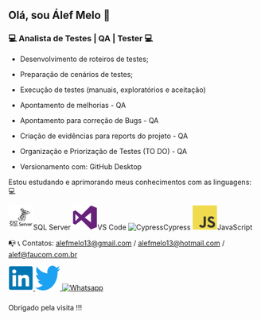 ## Olá, sou Álef Melo 👋

### :computer: Analista de Testes | QA | Tester :computer: 

- Desenvolvimento de roteiros de testes;
- Preparação de cenários de testes;
- Execução de testes (manuais, exploratórios e aceitação)

- Apontamento de melhorias - QA
- Apontamento para correção de Bugs - QA
- Criação de evidências para reports do projeto - QA
- Organização e Priorização de Testes (TO DO) - QA

- Versionamento com: GitHub Desktop 

Estou estudando e aprimorando meus conhecimentos com as linguagens: :computer:

<img aling= center alt= "SQL" height= "50" width= "50" src= "https://raw.githubusercontent.com/devicons/devicon/master/icons/microsoftsqlserver/microsoftsqlserver-plain-wordmark.svg">SQL Server</img>
<img aling= center alt= "VSCode" height= "50" width= "50" src= "https://raw.githubusercontent.com/devicons/devicon/master/icons/visualstudio/visualstudio-plain.svg">VS Code</img>
<img aling= center alt= "Cypress" height= "50" width= "50" src= "https://www.cypress.io/static/33498b5f95008093f5f94467c61d20ab/59c46/cypress-logo.webp">Cypress</img>
<img aling= center alt= "JS" height= "50" width= "50" src= "https://raw.githubusercontent.com/devicons/devicon/master/icons/javascript/javascript-original.svg">JavaScript</img>


:mailbox_with_no_mail: :telephone_receiver:   Contatos: 
alefmelo13@gmail.com / alefmelo13@hotmail.com / alef@faucom.com.br




<a href = "https://www.linkedin.com/in/álef-melo-1a5321131/" target = "_blank">
<img aling= center alt= "Álef Melo" height= "50" width= "50" src= "https://raw.githubusercontent.com/devicons/devicon/master/icons/linkedin/linkedin-original.svg">
</a>

<a href = "https://twitter.com/alefmelo13" target = "_blank">
<img aling= center alt= "@alefmelo13" height= "50" width= "50" src= "https://raw.githubusercontent.com/devicons/devicon/master/icons/twitter/twitter-original.svg">
</a>



<a href = "https://wa.me/qr/WZK4DAIKFKM7L1" target = "_blank">
<img aling= center alt= "Whatsapp" height= "52" width= "52" src= "https://i.pinimg.com/originals/d9/d9/7d/d9d97d48264770f85d35c208f279152c.png">
</a>


<!--
-->
###
<p aling = "center"> Obrigado pela visita !!! </p>
